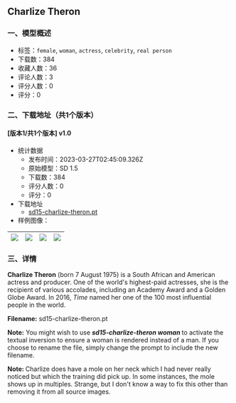 ## Charlize Theron
### 一、模型概述

- 标签：`female`, `woman`, `actress`, `celebrity`, `real person`
- 下载数：384
- 收藏人数：36
- 评论人数：3
- 评分人数：0
- 评分：0

### 二、下载地址（共1个版本）

#### [版本1/共1个版本] v1.0

- 统计数据
  - 发布时间：2023-03-27T02:45:09.326Z
  - 原始模型：SD 1.5
  - 下载数：384
  - 评分人数：0
  - 评分：0
- 下载地址
  - [sd15-charlize-theron.pt](https://civitai.com/api/download/models/29823)
- 样例图像：

| <img src="https://image.civitai.com/xG1nkqKTMzGDvpLrqFT7WA/211316b4-0278-4e93-d80e-697f0ba16500/width=450/337766.jpeg" /> | <img src="https://image.civitai.com/xG1nkqKTMzGDvpLrqFT7WA/11f1da2e-1fb4-4135-3856-35b9232dac00/width=450/337775.jpeg" /> | <img src="https://image.civitai.com/xG1nkqKTMzGDvpLrqFT7WA/31dbecf8-714f-491d-93a8-71b937c62400/width=450/337765.jpeg" /> | <img src="https://image.civitai.com/xG1nkqKTMzGDvpLrqFT7WA/06bbec41-1ea3-43d4-0e64-441dcaf2b100/width=450/337772.jpeg" /> |
| ---- | ---- | ---- | ---- |


### 三、详情
<p><strong>Charlize Theron</strong> (born 7 August 1975) is a South African and American actress and producer. One of the world's highest-paid actresses, she is the recipient of various accolades, including an Academy Award and a Golden Globe Award. In 2016, <em>Time</em> named her one of the 100 most influential people in the world.</p><p><strong>Filename:</strong> sd15-charlize-theron.pt</p><p><strong>Note:</strong> You might wish to use <strong><em>sd15-charlize-theron woman </em></strong>to activate the textual inversion to ensure a woman is rendered instead of a man. If you choose to rename the file, simply change the prompt to include the new filename.</p><p><strong>Note: </strong>Charlize does have a mole on her neck which I had never really noticed but which the training did pick up. In some instances, the mole shows up in multiples. Strange, but I don't know a way to fix this other than removing it from all source images.</p>